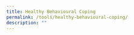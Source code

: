 ```yaml
---
title: Healthy Behavioural Coping
permalink: /tools/healthy-behavioural-coping/
description: ""
---
```


